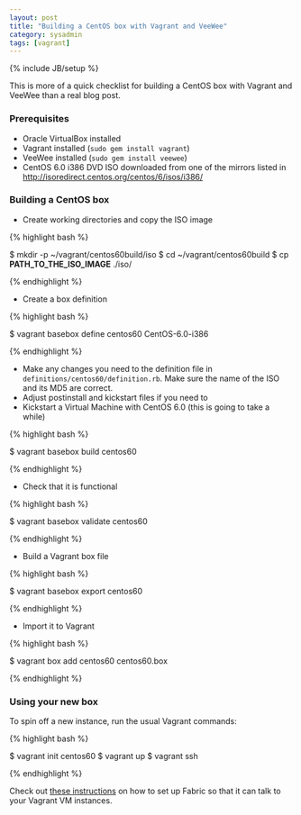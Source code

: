 ```yaml
---
layout: post
title: "Building a CentOS box with Vagrant and VeeWee"
category: sysadmin
tags: [vagrant]
---
```

{% include JB/setup %}

This is more of a quick checklist for building a CentOS box with Vagrant and VeeWee than a real blog post.

### Prerequisites

- Oracle VirtualBox installed
- Vagrant installed (`sudo gem install vagrant`)
- VeeWee installed (`sudo gem install veewee`)
- CentOS 6.0 i386 DVD ISO downloaded from one of the mirrors listed in <http://isoredirect.centos.org/centos/6/isos/i386/>

### Building a CentOS box

- Create working directories and copy the ISO image

{% highlight bash %}

$ mkdir -p ~/vagrant/centos60build/iso
$ cd ~/vagrant/centos60build
$ cp __PATH_TO_THE_ISO_IMAGE__ ./iso/

{% endhighlight %}

- Create a box definition

{% highlight bash %}

$ vagrant basebox define centos60 CentOS-6.0-i386

{% endhighlight %}

- Make any changes you need to the definition file in `definitions/centos60/definition.rb`. Make sure the name of the ISO and its MD5 are correct.
- Adjust postinstall and kickstart files if you need to
- Kickstart a Virtual Machine with CentOS 6.0 (this is going to take a while)

{% highlight bash %}

$ vagrant basebox build centos60

{% endhighlight %}

- Check that it is functional

{% highlight bash %}

$ vagrant basebox validate centos60

{% endhighlight %}

- Build a Vagrant box file

{% highlight bash %}

$ vagrant basebox export centos60

{% endhighlight %}

- Import it to Vagrant

{% highlight bash %}

$ vagrant box add centos60 centos60.box

{% endhighlight %}

### Using your new box

To spin off a new instance, run the usual Vagrant commands:

{% highlight bash %}

$ vagrant init centos60
$ vagrant up
$ vagrant ssh

{% endhighlight %}

Check out [these instructions](../../../../2011/04/30/use-fabric-on-vagrant-instances) on how to set up Fabric so that it can talk to your Vagrant VM instances.
